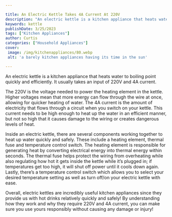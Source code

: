 ```yaml
---

title: An Electric Kettle Takes 4A Current At 220V
description: "An electric kettle is a kitchen appliance that heats water to boiling point quickly and efficiently. It usually takes an input of ...see more"
keywords: kettle
publishDate: 3/25/2023
tags: ["Kitchen Appliances"]
author: Curtis
categories: ["Household Appliances"]
cover: 
 image: /img/kitchenappliances/80.webp
 alt: 'a barely kitchen appliances having its time in the sun'

---
```


An electric kettle is a kitchen appliance that heats water to boiling point quickly and efficiently. It usually takes an input of 220V and 4A current. 

The 220V is the voltage needed to power the heating element in the kettle. Higher voltages mean that more energy can flow through the wire at once, allowing for quicker heating of water. The 4A current is the amount of electricity that flows through a circuit when you switch on your kettle. This current needs to be high enough to heat up the water in an efficient manner, but not so high that it causes damage to the wiring or creates dangerous levels of heat.

Inside an electric kettle, there are several components working together to heat up water quickly and safely. These include a heating element, thermal fuse and temperature control switch. The heating element is responsible for generating heat by converting electrical energy into thermal energy within seconds. The thermal fuse helps protect the wiring from overheating while also regulating how hot it gets inside the kettle while it’s plugged in; if temperatures get too high, it will shut off power until it cools down again. Lastly, there’s a temperature control switch which allows you to select your desired temperature setting as well as turn off/on your electric kettle with ease. 

Overall, electric kettles are incredibly useful kitchen appliances since they provide us with hot drinks relatively quickly and safely! By understanding how they work and why they require 220V and 4A current, you can make sure you use yours responsibly without causing any damage or injury!
